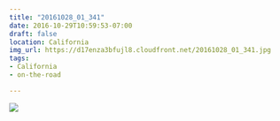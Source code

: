 ```yaml
---
title: "20161028_01_341"
date: 2016-10-29T10:59:53-07:00
draft: false
location: California
img_url: https://d17enza3bfujl8.cloudfront.net/20161028_01_341.jpg
tags:
- California
- on-the-road

---
```


![](https://d17enza3bfujl8.cloudfront.net/20161028_01_341.jpg)

